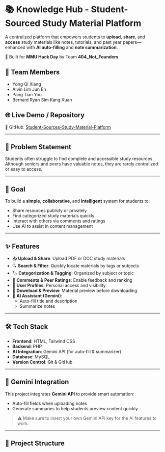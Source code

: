 # 📚 Knowledge Hub - Student-Sourced Study Material Platform

A centralized platform that empowers students to **upload**, **share**, and **access** study materials like notes, tutorials, and past year papers—enhanced with **AI auto-filling** and **note summarization**.

🚀 Built for **MMU Hack Day** by Team **404_Not_Founders**

## 👥 Team Members
- Yong Qi Xiang  
- Alvin Lim Jun En  
- Pang Tian You  
- Bernard Ryan Sim Kang Xuan  

## 🌐 Live Demo / Repository
🔗 GitHub: [Student-Sources-Study-Material-Platform](https://github.com/Yongqx-0313/Student-Sources-Study-Material-Platform)

---

## 🧠 Problem Statement

Students often struggle to find complete and accessible study resources. Although seniors and peers have valuable notes, they are rarely centralized or easy to access.

---

## 🎯 Goal

To build a **simple**, **collaborative**, and **intelligent** system for students to:
- Share resources publicly or privately
- Find categorized study materials quickly
- Interact with others via comments and ratings
- Use AI to assist in content management

---

## ✨ Features

- 📤 **Upload & Share**: Upload PDF or DOC study materials
- 🔍 **Search & Filter**: Quickly locate materials by tags or subjects
- 🏷️ **Categorization & Tagging**: Organized by subject or topic
- 💬 **Comments & Peer Ratings**: Enable feedback and ranking
- 👤 **User Profiles**: Personal access and visibility
- 📄 **Download & Preview**: Material preview before downloading
- 🤖 **AI Assistant (Gemini)**:
  - Auto-fill title and description
  - Summarize notes

---

## 🛠️ Tech Stack

- **Frontend**: HTML, Tailwind CSS
- **Backend**: PHP
- **AI Integration**: Gemini API (for auto-fill & summarizer)
- **Database**: MySQL
- **Version Control**: Git & GitHub

---

## 🔑 Gemini Integration

This project integrates **Gemini API** to provide smart automation:
- Auto-fill fields when uploading notes
- Generate summaries to help students preview content quickly

> ⚠️ Make sure to insert your own Gemini API key for the AI features to work.

---

## 📂 Project Structure

